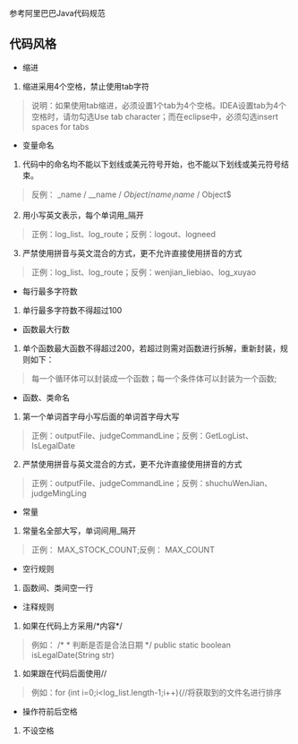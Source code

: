 参考阿里巴巴Java代码规范

## 代码风格

* 缩进  
1. 缩进采用4个空格，禁止使用tab字符
> 说明：如果使用tab缩进，必须设置1个tab为4个空格。IDEA设置tab为4个空格时，请勿勾选Use tab character；而在eclipse中，必须勾选insert spaces for tabs

* 变量命名
1. 代码中的命名均不能以下划线或美元符号开始，也不能以下划线或美元符号结束。
> 反例： _name / __name / $Object / name_ / name$ / Object$
2. 用小写英文表示，每个单词用_隔开
> 正例：log_list、log_route；反例：logout、logneed
3. 严禁使用拼音与英文混合的方式，更不允许直接使用拼音的方式
> 正例：log_list、log_route；反例：wenjian_liebiao、log_xuyao
* 每行最多字符数  
1. 单行最多字符数不得超过100
* 函数最大行数
1. 单个函数最大函数不得超过200，若超过则需对函数进行拆解，重新封装，规则如下：
> 每一个循环体可以封装成一个函数；每一个条件体可以封装为一个函数;
* 函数、类命名
1. 第一个单词首字母小写后面的单词首字母大写
> 正例：outputFile、judgeCommandLine；反例：GetLogList、IsLegalDate
2.  严禁使用拼音与英文混合的方式，更不允许直接使用拼音的方式
> 正例：outputFile、judgeCommandLine；反例：shuchuWenJian、judgeMingLing
* 常量
1. 常量名全部大写，单词间用_隔开
> 正例： MAX_STOCK_COUNT;反例： MAX_COUNT
* 空行规则
1. 函数间、类间空一行
* 注释规则
1. 如果在代码上方采用/\*内容\*/
> 例如：
> /\*
> \* 判断是否是合法日期
> \*/
> public static boolean isLegalDate(String str)
1. 如果跟在代码后面使用//
> 例如：for (int i=0;i<log_list.length-1;i++){//将获取到的文件名进行排序
* 操作符前后空格
1. 不设空格
